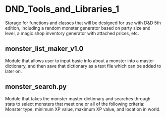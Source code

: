 # DND_Tools_and_Libraries_1
Storage for functions and classes that will be designed for use with D&amp;D 5th edition, including a random monster generator based on party size and level, a magic shop inventory generator with attached prices, etc. 

## monster_list_maker_v1.0
Module that allows user to input basic info about a monster into a master dictionary, and then save that dictionary as a text file which can be added to later on.

## monster_search.py
Module that takes the monster master dictionary and searches through stats to select monsters that meet one or all of the following criteria: Monster type, minimum XP value, maximum XP value, and location in world.
